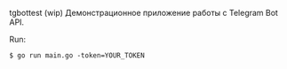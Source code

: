 tgbottest (wip) 
Демонстрационное приложение работы с Telegram Bot API.

Run:
```
$ go run main.go -token=YOUR_TOKEN
```